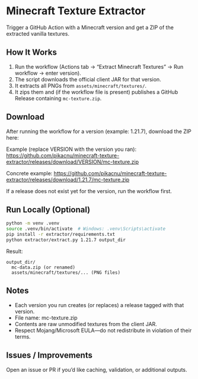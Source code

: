 # Minecraft Texture Extractor

Trigger a GitHub Action with a Minecraft version and get a ZIP of the extracted vanilla textures.

## How It Works
1. Run the workflow (Actions tab -> “Extract Minecraft Textures” -> Run workflow -> enter version).
2. The script downloads the official client JAR for that version.
3. It extracts all PNGs from `assets/minecraft/textures/`.
4. It zips them and (if the workflow file is present) publishes a GitHub Release containing `mc-texture.zip`.

## Download

After running the workflow for a version (example: 1.21.7), download the ZIP here:

Example (replace VERSION with the version you ran):
https://github.com/pikacnu/minecraft-texture-extractor/releases/download/VERSION/mc-texture.zip

Concrete example:
https://github.com/pikacnu/minecraft-texture-extractor/releases/download/1.21.7/mc-texture.zip

If a release does not exist yet for the version, run the workflow first.

## Run Locally (Optional)

```bash
python -m venv .venv
source .venv/bin/activate  # Windows: .venv\Scripts\activate
pip install -r extractor/requirements.txt
python extractor/extract.py 1.21.7 output_dir
```

Result:
```
output_dir/
  mc-data.zip (or renamed)
  assets/minecraft/textures/... (PNG files)
```

## Notes
- Each version you run creates (or replaces) a release tagged with that version.
- File name: mc-texture.zip
- Contents are raw unmodified textures from the client JAR.
- Respect Mojang/Microsoft EULA—do not redistribute in violation of their terms.

## Issues / Improvements
Open an issue or PR if you’d like caching, validation, or additional outputs.
